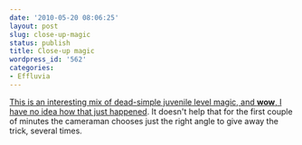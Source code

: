 ```yaml
---
date: '2010-05-20 08:06:25'
layout: post
slug: close-up-magic
status: publish
title: Close-up magic
wordpress_id: '562'
categories:
- Effluvia
---
```


[This is an interesting mix of dead-simple juvenile level magic, and **wow**, I have no idea how that just happened](http://www.youtube.com/watch?v=JcsmGAd-dK0).  It doesn't help that for the first couple of minutes the cameraman chooses just the right angle to give away the trick, several times.
